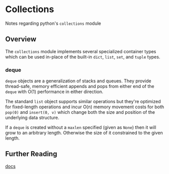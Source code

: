 # Collections

Notes regarding python's `collections` module

## Overview

The `collections` module implements several specialized container types which
can be used in-place of the built-in `dict`, `list`, `set`, and `tuple` types.

### deque

`deque` objects are a generalization of stacks and queues. They provide thread-safe,
memory efficient appends and pops from either end of the `deque` with O(1)
performance in either direction.

The standard `list` object supports similar operations but they're optimized for
fixed-length operations and incur O(n) memory movement costs for both `pop(0)`
and `insert(0, v)` which change both the size and position of the underlying data
structure.

If a `deque` is created without a `maxlen` specified (given as `None`) then it
will grow to an arbitrary length. Otherwise the size of it constrained to the given
length.

## Further Reading

[docs][docs]

[docs]:https://docs.python.org/3/library/collections.html "https://docs.python.org/3/library/collections.html"
